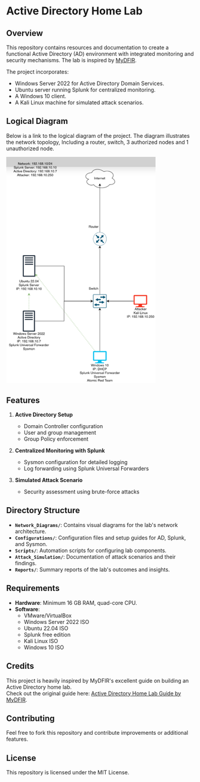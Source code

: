 # Active Directory Home Lab

## Overview

This repository contains resources and documentation to create a functional Active Directory (AD) environment with integrated monitoring and security mechanisms. The lab is inspired by [MyDFIR](https://www.youtube.com/watch?v=5OessbOgyEo).

The project incorporates:
- Windows Server 2022 for Active Directory Domain Services.
- Ubuntu server running Splunk for centralized monitoring.
- A Windows 10 client.
- A Kali Linux machine for simulated attack scenarios.

## Logical Diagram
Below is a link to the logical diagram of the project. The diagram illustrates the network topology, Including a router, switch, 3 authorized nodes and 1 unauthorized node.

<img src="./ad_ld.png" alt="Logical Diagram" width="400">

## Features
1. **Active Directory Setup**
   - Domain Controller configuration
   - User and group management
   - Group Policy enforcement

2. **Centralized Monitoring with Splunk**
   - Sysmon configuration for detailed logging
   - Log forwarding using Splunk Universal Forwarders

3. **Simulated Attack Scenario**
   - Security assessment using brute-force attacks

## Directory Structure
- **`Network_Diagrams/`**: Contains visual diagrams for the lab's network architecture.
- **`Configurations/`**: Configuration files and setup guides for AD, Splunk, and Sysmon.
- **`Scripts/`**: Automation scripts for configuring lab components.
- **`Attack_Simulation/`**: Documentation of attack scenarios and their findings.
- **`Reports/`**: Summary reports of the lab's outcomes and insights.

## Requirements
- **Hardware**: Minimum 16 GB RAM, quad-core CPU.
- **Software**:
  - VMware/VirtualBox
  - Windows Server 2022 ISO
  - Ubuntu 22.04 ISO
  - Splunk free edition
  - Kali Linux ISO
  - Windows 10 ISO

## Credits
This project is heavily inspired by MyDFIR's excellent guide on building an Active Directory home lab.  
Check out the original guide here: [Active Directory Home Lab Guide by MyDFIR](https://www.youtube.com/watch?v=5OessbOgyEo).

## Contributing
Feel free to fork this repository and contribute improvements or additional features.

## License
This repository is licensed under the MIT License.
